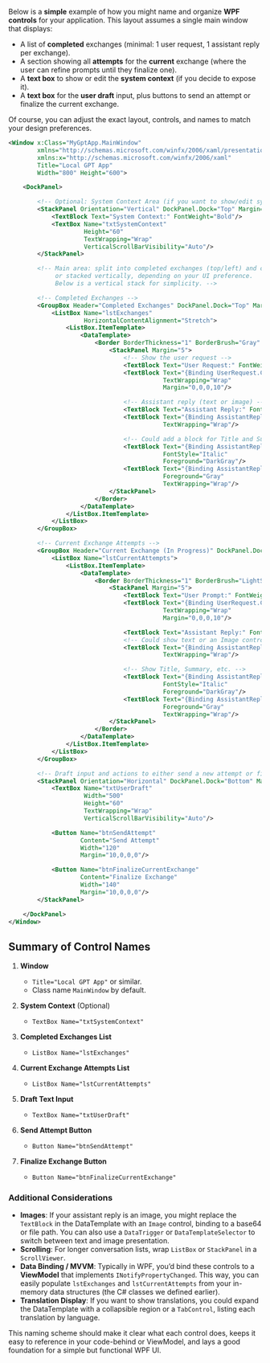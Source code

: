 ﻿<!--
UTC: 2025-01-10T03:26:13.3871885Z
-->

Below is a **simple** example of how you might name and organize **WPF controls** for your application. This layout assumes a single main window that displays:

- A list of **completed** exchanges (minimal: 1 user request, 1 assistant reply per exchange).
- A section showing all **attempts** for the **current** exchange (where the user can refine prompts until they finalize one).
- A **text box** to show or edit the **system context** (if you decide to expose it).
- A **text box** for the **user draft** input, plus buttons to send an attempt or finalize the current exchange.

Of course, you can adjust the exact layout, controls, and names to match your design preferences.

```xml
<Window x:Class="MyGptApp.MainWindow"
        xmlns="http://schemas.microsoft.com/winfx/2006/xaml/presentation"
        xmlns:x="http://schemas.microsoft.com/winfx/2006/xaml"
        Title="Local GPT App"
        Width="800" Height="600">

    <DockPanel>

        <!-- Optional: System Context Area (if you want to show/edit system instructions) -->
        <StackPanel Orientation="Vertical" DockPanel.Dock="Top" Margin="5">
            <TextBlock Text="System Context:" FontWeight="Bold"/>
            <TextBox Name="txtSystemContext"
                     Height="60"
                     TextWrapping="Wrap"
                     VerticalScrollBarVisibility="Auto"/>
        </StackPanel>

        <!-- Main area: split into completed exchanges (top/left) and current exchange attempts (top/right),
             or stacked vertically, depending on your UI preference.
             Below is a vertical stack for simplicity. -->

        <!-- Completed Exchanges -->
        <GroupBox Header="Completed Exchanges" DockPanel.Dock="Top" Margin="5">
            <ListBox Name="lstExchanges"
                     HorizontalContentAlignment="Stretch">
                <ListBox.ItemTemplate>
                    <DataTemplate>
                        <Border BorderThickness="1" BorderBrush="Gray" Margin="3">
                            <StackPanel Margin="5">
                                <!-- Show the user request -->
                                <TextBlock Text="User Request:" FontWeight="Bold"/>
                                <TextBlock Text="{Binding UserRequest.Content}"
                                           TextWrapping="Wrap"
                                           Margin="0,0,0,10"/>

                                <!-- Assistant reply (text or image) -->
                                <TextBlock Text="Assistant Reply:" FontWeight="Bold"/>
                                <TextBlock Text="{Binding AssistantReply.Content}"
                                           TextWrapping="Wrap"/>

                                <!-- Could add a block for Title and Summary -->
                                <TextBlock Text="{Binding AssistantReply.Title}"
                                           FontStyle="Italic"
                                           Foreground="DarkGray"/>
                                <TextBlock Text="{Binding AssistantReply.Summary}"
                                           Foreground="Gray"
                                           TextWrapping="Wrap"/>
                            </StackPanel>
                        </Border>
                    </DataTemplate>
                </ListBox.ItemTemplate>
            </ListBox>
        </GroupBox>

        <!-- Current Exchange Attempts -->
        <GroupBox Header="Current Exchange (In Progress)" DockPanel.Dock="Top" Margin="5">
            <ListBox Name="lstCurrentAttempts">
                <ListBox.ItemTemplate>
                    <DataTemplate>
                        <Border BorderThickness="1" BorderBrush="LightSlateGray" Margin="3">
                            <StackPanel Margin="5">
                                <TextBlock Text="User Prompt:" FontWeight="Bold"/>
                                <TextBlock Text="{Binding UserRequest.Content}"
                                           TextWrapping="Wrap"
                                           Margin="0,0,0,10"/>

                                <TextBlock Text="Assistant Reply:" FontWeight="Bold"/>
                                <!-- Could show text or an Image control based on binding -->
                                <TextBlock Text="{Binding AssistantReply.Content}"
                                           TextWrapping="Wrap"/>

                                <!-- Show Title, Summary, etc. -->
                                <TextBlock Text="{Binding AssistantReply.Title}"
                                           FontStyle="Italic"
                                           Foreground="DarkGray"/>
                                <TextBlock Text="{Binding AssistantReply.Summary}"
                                           Foreground="Gray"
                                           TextWrapping="Wrap"/>
                            </StackPanel>
                        </Border>
                    </DataTemplate>
                </ListBox.ItemTemplate>
            </ListBox>
        </GroupBox>

        <!-- Draft input and actions to either send a new attempt or finalize the current exchange -->
        <StackPanel Orientation="Horizontal" DockPanel.Dock="Bottom" Margin="5">
            <TextBox Name="txtUserDraft"
                     Width="500"
                     Height="60"
                     TextWrapping="Wrap"
                     VerticalScrollBarVisibility="Auto"/>

            <Button Name="btnSendAttempt"
                    Content="Send Attempt"
                    Width="120"
                    Margin="10,0,0,0"/>

            <Button Name="btnFinalizeCurrentExchange"
                    Content="Finalize Exchange"
                    Width="140"
                    Margin="10,0,0,0"/>
        </StackPanel>

    </DockPanel>
</Window>
```

## Summary of Control Names

1. **Window**
   - `Title="Local GPT App"` or similar.
   - Class name `MainWindow` by default.

2. **System Context** (Optional)
   - `TextBox Name="txtSystemContext"`

3. **Completed Exchanges List**
   - `ListBox Name="lstExchanges"`

4. **Current Exchange Attempts List**
   - `ListBox Name="lstCurrentAttempts"`

5. **Draft Text Input**
   - `TextBox Name="txtUserDraft"`

6. **Send Attempt Button**
   - `Button Name="btnSendAttempt"`

7. **Finalize Exchange Button**
   - `Button Name="btnFinalizeCurrentExchange"`

### Additional Considerations

- **Images**: If your assistant reply is an image, you might replace the `TextBlock` in the DataTemplate with an `Image` control, binding to a base64 or file path. You can also use a `DataTrigger` or `DataTemplateSelector` to switch between text and image presentation.
- **Scrolling**: For longer conversation lists, wrap `ListBox` or `StackPanel` in a `ScrollViewer`.
- **Data Binding / MVVM**: Typically in WPF, you’d bind these controls to a **ViewModel** that implements `INotifyPropertyChanged`. This way, you can easily populate `lstExchanges` and `lstCurrentAttempts` from your in-memory data structures (the C# classes we defined earlier).
- **Translation Display**: If you want to show translations, you could expand the DataTemplate with a collapsible region or a `TabControl`, listing each translation by language.

This naming scheme should make it clear what each control does, keeps it easy to reference in your code-behind or ViewModel, and lays a good foundation for a simple but functional WPF UI.
